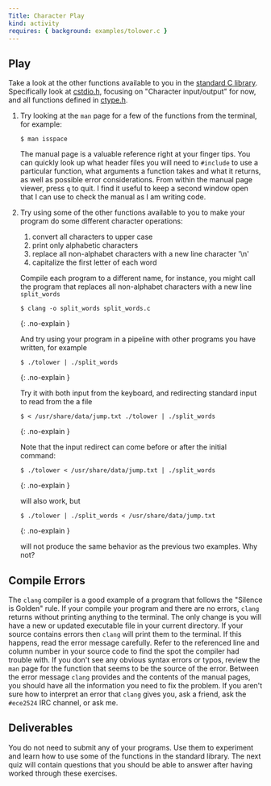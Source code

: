 ```yaml
---
Title: Character Play
kind: activity
requires: { background: examples/tolower.c }
---
```


## Play

Take a look at the other functions available to you in the
[standard C library](http://www.cplusplus.com/reference/clibrary/). Specifically
look at [cstdio.h](http://www.cplusplus.com/reference/stdio/),
focusing on "Character input/output" for now, and all functions
defined in [ctype.h](http://www.cplusplus.com/reference/cctype/).

1. Try looking at the `man` page for a few of the functions from the
   terminal, for example:

       $ man isspace

   The manual page is a valuable reference right at your finger tips.
   You can quickly look up what header files you will need to
   `#include` to use a particular function, what arguments a function
   takes and what it returns, as well as possible error
   considerations. From within the manual page viewer, press `q` to
   quit.  I find it useful to keep a second window open that I can use
   to check the manual as I am writing code.

2. Try using some of the other functions available to you to make your
   program do some different character operations:

   1. convert all characters to upper case
   2. print only alphabetic characters
   3. replace all non-alphabet characters with a new line character '\n'
   4. capitalize the first letter of each word

   Compile each program to a different name, for instance, you might
   call the program that replaces all non-alphabet characters with a
   new line `split_words`

   ~~~ console
   $ clang -o split_words split_words.c
   ~~~
   {: .no-explain }

   And try using your program in a pipeline with other programs you have written, for example

   ~~~ console
   $ ./tolower | ./split_words
   ~~~
   {: .no-explain }

   Try it with both input from the keyboard, and redirecting standard input to read from the a file

   ~~~ console
   $ < /usr/share/data/jump.txt ./tolower | ./split_words
   ~~~
   {: .no-explain }


   Note that the input redirect can come before or after the initial command:

   ~~~ console
   $ ./tolower < /usr/share/data/jump.txt | ./split_words
   ~~~
   {: .no-explain }

   will also work, but 

   ~~~ console
   $ ./tolower | ./split_words < /usr/share/data/jump.txt 
   ~~~
   {: .no-explain }
   
   will not produce the same behavior as the previous two examples. Why not?

## Compile Errors

The `clang` compiler is a good example of a program that follows the
"Silence is Golden" rule.  If your compile your program and there are
no errors, `clang` returns without printing anything to the terminal.
The only change is you will have a new or updated executable file in
your current directory.  If your source contains errors then `clang`
will print them to the terminal.  If this happens, read the error
message carefully.  Refer to the referenced line and column number in
your source code to find the spot the compiler had trouble with.  If
you don't see any obvious syntax errors or typos, review the `man`
page for the function that seems to be the source of the
error. Between the error message `clang` provides and the contents of
the manual pages, you should have all the information you need to fix
the problem.  If you aren't sure how to interpret an error that
`clang` gives you, ask a friend, ask the `#ece2524` IRC channel, or
ask me.


## Deliverables

You do not need to submit any of your programs. Use them to experiment
and learn how to use some of the functions in the standard library.
The next quiz will contain questions that you should be able to answer
after having worked through these exercises.
